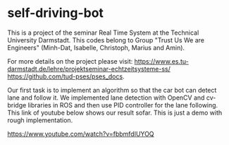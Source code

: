 # self-driving-bot
This is a project of the seminar Real Time System at the Technical University Darmstadt. This codes belong to Group "Trust Us We are Engineers" (Minh-Dat, Isabelle, Christoph, Marius and Amin).

For more details on the project please visit:
https://www.es.tu-darmstadt.de/lehre/projektseminar-echtzeitsysteme-ss/
https://github.com/tud-pses/pses_docs.

Our first task is to implement an algorithm so that the car bot can detect lane and follow it. We implemented lane detection with OpenCV and cv-bridge libraries in ROS and then use PID controller for the lane following. This link of youtube below shows our result sofar. This is just a demo with rough implementation.

https://www.youtube.com/watch?v=fbbmfdIUYOQ


